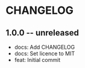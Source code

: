 # CHANGELOG

## 1.0.0 -- unreleased

- docs: Add CHANGELOG
- docs: Set licence to MIT
- feat: Initial commit
